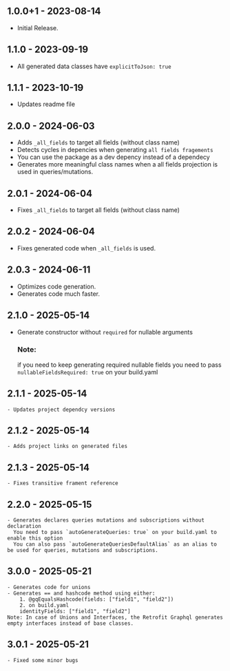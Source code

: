 ## 1.0.0+1 - 2023-08-14

- Initial Release.

## 1.1.0 - 2023-09-19

- All generated data classes have `explicitToJson: true`

## 1.1.1 - 2023-10-19

- Updates readme file

## 2.0.0 - 2024-06-03

 - Adds `_all_fields` to target all fields (without class name)
 - Detects cycles in depencies when generating `all fields fragements`
 - You can use the package as a dev depency instead of a dependecy
 - Generates more meaningful class names when a all fields projection is used in queries/mutations.

 ## 2.0.1 - 2024-06-04
  - Fixes `_all_fields` to target all fields (without class name)

 ## 2.0.2 - 2024-06-04
  - Fixes generated code when `_all_fields` is used.

 ## 2.0.3 - 2024-06-11
  - Optimizes code generation.
  - Generates code much faster.

 ## 2.1.0 - 2025-05-14
  - Generate constructor without `required` for nullable arguments
    ### Note:
    if you need to keep generating required nullable fields you need to pass `nullableFieldsRequired: true` on your build.yaml

## 2.1.1 - 2025-05-14
    - Updates project dependcy versions
## 2.1.2 - 2025-05-14
    - Adds project links on generated files
## 2.1.3 - 2025-05-14
    - Fixes transitive frament reference
## 2.2.0 - 2025-05-15
    - Generates declares queries mutations and subscriptions without declaration
      You need to pass `autoGenerateQueries: true` on your build.yaml to enable this option
      You can also pass `autoGenerateQueriesDefaultAlias` as an alias to be used for queries, mutations and subscriptions.

## 3.0.0 - 2025-05-21
    - Generates code for unions
    - Generates == and hashcode method using either:
        1. @gqEqualsHashcode(fields: ["field1", "field2"])
        2. on build.yaml 
        identityFields: ["field1", "field2"]
    Note: In case of Unions and Interfaces, the Retrofit Graphql generates empty interfaces instead of base classes.  
## 3.0.1 - 2025-05-21
    - Fixed some minor bugs